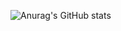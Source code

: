 ![Anurag's GitHub stats](https://github-readme-stats.vercel.app/api?username=wds2014&show_icons=true&theme=radical)
